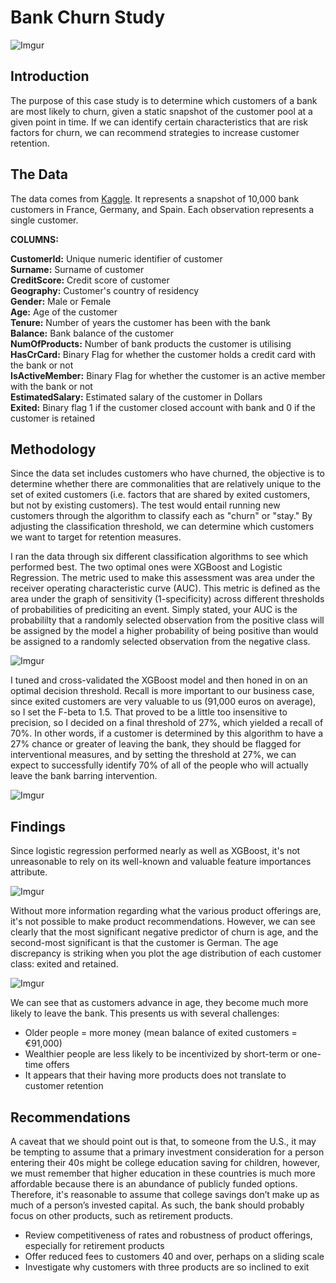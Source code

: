 # Bank Churn Study

![Imgur](https://i.imgur.com/1l4jsdg.jpg)

## Introduction  

The purpose of this case study is to determine which customers of a bank are most likely to churn, given a static snapshot of the customer pool at a given point in time. If we can identify certain characteristics that are risk factors for churn, we can recommend strategies to increase customer retention.  
  
## The Data  
  
The data comes from [Kaggle](https://www.kaggle.com/sonalidasgupta95/churn-prediction-of-bank-customers). It represents a snapshot of 10,000 bank customers in France, Germany, and Spain. Each observation represents a single customer.  

**COLUMNS:**

**CustomerId:** Unique numeric identifier of customer  
**Surname:** Surname of customer  
**CreditScore:** Credit score of customer  
**Geography:** Customer's country of residency  
**Gender:** Male or Female  
**Age:** Age of the customer  
**Tenure:** Number of years the customer has been with the bank  
**Balance:** Bank balance of the customer  
**NumOfProducts:** Number of bank products the customer is utilising  
**HasCrCard:** Binary Flag for whether the customer holds a credit card with the bank or not  
**IsActiveMember:** Binary Flag for whether the customer is an active member with the bank or not  
**EstimatedSalary:** Estimated salary of the customer in Dollars  
**Exited:** Binary flag 1 if the customer closed account with bank and 0 if the customer is retained  
  
## Methodology  

Since the data set includes customers who have churned, the objective is to determine whether there are commonalities that are  relatively unique to the set of exited customers (i.e. factors that are shared by exited customers, but not by existing customers). The test would entail running new customers through the algorithm to classify each as "churn" or "stay." By adjusting the classification threshold, we can determine which customers we want to target for retention measures.  
  
I ran the data through six different classification algorithms to see which performed best. The two optimal ones were XGBoost and Logistic Regression. The metric used to make this assessment was area under the receiver operating characteristic curve (AUC). This metric is defined as the area under the graph of sensitivity (1-specificity) across different thresholds of probabilities of prediciting an event. Simply stated, your AUC is the probabililty that a randomly selected observation from the positive class will be assigned by the model a higher probability of being positive than would be assigned to a randomly selected observation from the negative class.

![Imgur](https://i.imgur.com/KPMw6qv.png)  
  
I tuned and cross-validated the XGBoost model and then honed in on an optimal decision threshold. Recall is more important to our business case, since exited customers are very valuable to us (91,000 euros on average), so I set the F-beta to 1.5. That proved to be a little too insensitive to precision, so I decided on a final threshold of 27%, which yielded a recall of 70%. In other words, if a customer is determined by this algorithm to have a 27% chance or greater of leaving the bank, they should be flagged for interventional measures, and by setting the threshold at 27%, we can expect to successfully identify 70% of all of the people who will actually leave the bank barring intervention.   
  
![Imgur](https://i.imgur.com/oPbWkuL.png)
  
## Findings  
  
Since logistic regression performed nearly as well as XGBoost, it's not unreasonable to rely on its well-known and valuable feature importances attribute. 

![Imgur](https://i.imgur.com/S7PkFRy.png)  

Without more information regarding what the various product offerings are, it's not possible to make product recommendations. However, we can see clearly that the most significant negative predictor of churn is age, and the second-most significant is that the customer is German. The age discrepancy is striking when you plot the age distribution of each customer class: exited and retained.  

![Imgur](https://i.imgur.com/Q4HPdfR.png)

We can see that as customers advance in age, they become much more likely to leave the bank. This presents us with several challenges:
* Older people = more money (mean balance of exited customers = €91,000)
* Wealthier people are less likely to be incentivized by short-term or one-time offers
* It appears that their having more products does not translate to customer retention
  
## Recommendations  
  
A caveat that we should point out is that, to someone from the U.S., it may be tempting to assume that a primary investment consideration for a person entering their 40s might be college education saving for children, however, we must remember that higher education in these countries is much more affordable because there is an abundance of publicly funded options. Therefore, it's reasonable to assume that college savings don’t make up as much of a person’s invested capital. As such, the bank should probably focus on other products, such as retirement products.

* Review competitiveness of rates and robustness of product offerings, especially for retirement products  
* Offer reduced fees to customers 40 and over, perhaps on a sliding scale  
* Investigate why customers with three products are so inclined to exit



